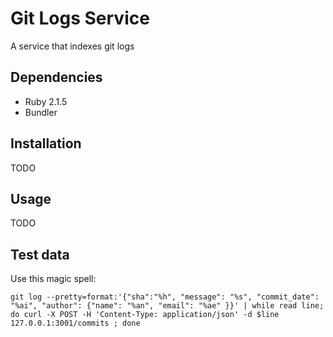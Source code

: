 Git Logs Service
================

A service that indexes git logs

Dependencies
------------

* Ruby 2.1.5
* Bundler

Installation
------------

TODO

Usage
-----

TODO

Test data
---------

Use this magic spell:

    git log --pretty=format:'{"sha":"%h", "message": "%s", "commit_date": "%ai", "author": {"name": "%an", "email": "%ae" }}' | while read line; do curl -X POST -H 'Content-Type: application/json' -d $line 127.0.0.1:3001/commits ; done

